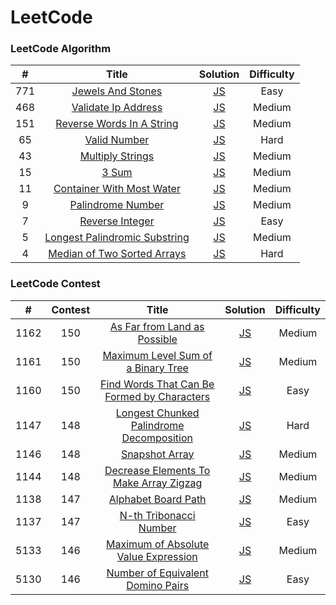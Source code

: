 LeetCode
========

### LeetCode Algorithm

| # | Title | Solution | Difficulty |
| :---: | :-----: | :--------: | :----------: |
|771|[Jewels And Stones](https://leetcode.com/problems/jewels-and-stones/)| [JS](./Algorithms/Easy/771-Jewels-And-Stones.js)|Easy|
|468|[Validate Ip Address](https://leetcode.com/problems/validate-ip-address/)| [JS](./Algorithms/Medium/468-Validate-Ip-Address.js)|Medium|
|151|[Reverse Words In A String](https://leetcode.com/problems/reverse-words-in-a-string/)| [JS](./Algorithms/Medium/151-Reverse-Words-In-A-String.js)|Medium|
|65|[Valid Number](https://leetcode.com/problems/valid-number/)| [JS](./Algorithms/Hard/65-Valid-Number.js)|Hard|
|43|[Multiply Strings](https://leetcode.com/problems/multiply-strings/)| [JS](./Algorithms/Medium/43-Multiply-Strings.js)|Medium|
|15|[3 Sum](https://leetcode.com/problems/3sum/)| [JS](./Algorithms/Medium/15-3sum.js)|Medium|
|11|[Container With Most Water](https://leetcode.com/problems/container-with-most-water/)| [JS](./Algorithms/Medium/11-Container-With-Most-Water.js)|Medium|
|9|[Palindrome Number](https://leetcode.com/problems/palindrome-number/)| [JS](./Algorithms/Medium/9-Palindrome-Number.js)|Medium|
|7|[Reverse Integer](https://leetcode.com/problems/reverse-integer/)| [JS](./Algorithms/Easy/7-Reverse-Integer.js)|Easy|
|5|[Longest Palindromic Substring](https://leetcode.com/problems/longest-palindromic-substring/)| [JS](./Algorithms/Medium/5-Longest-Palindromic-Substring.js)|Medium|
|4|[Median of Two Sorted Arrays](https://leetcode.com/problems/median-of-two-sorted-arrays/)| [JS](./Algorithms/Hard/4-Median-of-Two-Sorted-Arrays.js)|Hard|

### LeetCode Contest
| # | Contest | Title | Solution | Difficulty |
| :---: | :---: | :---: | :--------: | :----------: |
|1162|150|[As Far from Land as Possible](https://leetcode.com/contest/weekly-contest-150/problems/as-far-from-land-as-possible/)| [JS](./Algorithms/Medium/1162-As-Far-from-Land-as-Possible.js)|Medium|
|1161|150|[Maximum Level Sum of a Binary Tree](https://leetcode.com/contest/weekly-contest-150/problems/maximum-level-sum-of-a-binary-tree/)| [JS](./Algorithms/Medium/1161-Maximum-Level-Sum-of-a-Binary-Tree.js)|Medium|
|1160|150|[Find Words That Can Be Formed by Characters](https://leetcode.com/contest/weekly-contest-150/problems/find-words-that-can-be-formed-by-characters/)| [JS](./Algorithms/Medium/1160-Find-Words-That-Can-Be-Formed-by-Characters.js)|Easy|
|1147|148|[Longest Chunked Palindrome Decomposition](https://leetcode.com/problems/longest-chunked-palindrome-decomposition/)| [JS](./Algorithms/Hard/1147-Longest-Chunked-Palindrome-Decomposition.js)|Hard|
|1146|148|[Snapshot Array](https://leetcode.com/contest/weekly-contest-148/problems/snapshot-array/)| [JS](./Algorithms/Medium/1146-Snapshot-Array.js)|Medium|
|1144|148|[Decrease Elements To Make Array Zigzag](https://leetcode.com/problems/decrease-elements-to-make-array-zigzag/)| [JS](./Algorithms/Medium/1144-Decrease-Elements-To-Make-Array-Zigzag.js)|Medium|
|1138|147|[Alphabet Board Path](https://leetcode.com/problems/alphabet-board-path/)| [JS](./Algorithms/Medium/1138-Alphabet-Board-Path.js)|Medium|
|1137|147|[N-th Tribonacci Number](https://leetcode.com/problems/n-th-tribonacci-number/)| [JS](./Algorithms/Easy/1137-N-th-Tribonacci-Number.js)|Easy|
|5133|146|[Maximum of Absolute Value Expression](https://leetcode.com/contest/weekly-contest-146/problems/maximum-of-absolute-value-expression/)| [JS](./Algorithms/Medium/5133-Maximum-of-Absolute-Value-Expression.js)|Medium|
|5130|146|[Number of Equivalent Domino Pairs](https://leetcode.com/contest/weekly-contest-146/problems/number-of-equivalent-domino-pairs/)| [JS](./Algorithms/Easy/5130-Number-of-Equivalent-Domino-Pairs.js)|Easy|
